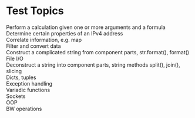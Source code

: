 # Test Topics
Perform a calculation given one or more arguments and a formula  
Determine certain properties of an IPv4 address  
Correlate information, e.g. map  
Filter and convert data  
Construct a complicated string from component parts, str.format(), format()  
File I/O  
Deconstruct a string into component parts, string methods split(), join(), slicing  
Dicts, tuples  
Exception handling  
Variadic functions  
Sockets  
OOP  
BW operations  
